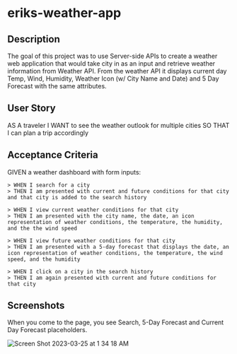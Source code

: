 # eriks-weather-app

## Description

The goal of this project was to use Server-side APIs to create a weather web application that would take city in as an input and retrieve weather information from Weather API. From the weather API it displays current day Temp, Wind, Humidity, Weather Icon (w/ City Name and Date) and 5 Day Forecast with the same attributes.

## User Story

AS A traveler
I WANT to see the weather outlook for multiple cities
SO THAT I can plan a trip accordingly


## Acceptance Criteria

GIVEN a weather dashboard with form inputs:

    > WHEN I search for a city
    > THEN I am presented with current and future conditions for that city and that city is added to the search history

    > WHEN I view current weather conditions for that city
    > THEN I am presented with the city name, the date, an icon representation of weather conditions, the temperature, the humidity, and the the wind speed

    > WHEN I view future weather conditions for that city
    > THEN I am presented with a 5-day forecast that displays the date, an icon representation of weather conditions, the temperature, the wind speed, and the humidity

    > WHEN I click on a city in the search history
    > THEN I am again presented with current and future conditions for that city

## Screenshots

When you come to the page, you see Search, 5-Day Forecast and Current Day Forecast placeholders.

![Screen Shot 2023-03-25 at 1 34 18 AM](https://user-images.githubusercontent.com/122952630/227699216-123b50f7-1a2a-4ce8-bee9-cdc0c6b29257.png)

